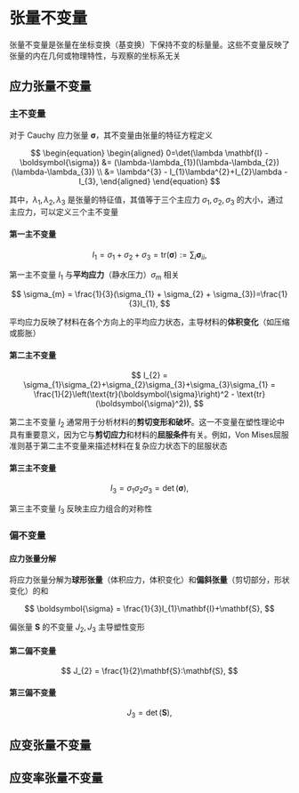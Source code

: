 # 张量不变量

<span class="gray-text">
张量不变量是张量在坐标变换（基变换）下保持不变的标量量。这些不变量反映了张量的内在几何或物理特性，与观察的坐标系无关
</span>

## 应力张量不变量

### 主不变量

对于 Cauchy 应力张量 $\boldsymbol{\sigma}$，其不变量由张量的特征方程定义

$$
\begin{equation}
\begin{aligned}
0=\det(\lambda \mathbf{I} - \boldsymbol{\sigma}) &= (\lambda-\lambda_{1})(\lambda-\lambda_{2})(\lambda-\lambda_{3}) \\
&= \lambda^{3} - I_{1}\lambda^{2}+I_{2}\lambda - I_{3},
\end{aligned}
\end{equation}
$$

其中，$\lambda_{1},\lambda_{2},\lambda_{3}$ 是张量的特征值，其值等于三个主应力 $\sigma_{1},\sigma_{2},\sigma_{3}$ 的大小，通过主应力，可以定义三个主不变量

#### 第一主不变量

$$
I_{1} = \sigma_{1}+\sigma_{2}+\sigma_{3} = \text{tr}(\boldsymbol{\sigma}) := \sum_{i}\boldsymbol{\sigma}_{ii},
$$

第一主不变量 $I_{1}$ 与**平均应力**（静水压力）$\sigma_{m}$ 相关

$$
\sigma_{m} = \frac{1}{3}(\sigma_{1} + \sigma_{2} + \sigma_{3})=\frac{1}{3}I_{1},
$$

平均应力反映了材料在各个方向上的平均应力状态，主导材料的**体积变化**（如压缩或膨胀）

#### 第二主不变量

$$
I_{2} = \sigma_{1}\sigma_{2}+\sigma_{2}\sigma_{3}+\sigma_{3}\sigma_{1} = \frac{1}{2}\left(\text{tr}(\boldsymbol{\sigma}\right)^2 - \text{tr}(\boldsymbol{\sigma}^2)),
$$

第二主不变量 $I_{2}$ 通常用于分析材料的**剪切变形和破坏**。这一不变量在塑性理论中具有重要意义，因为它与**剪切应力**和材料的**屈服条件**有关。例如，Von Mises屈服准则基于第二主不变量来描述材料在复杂应力状态下的屈服状态

#### 第三主不变量

$$
I_{3} = \sigma_{1}\sigma_{2}\sigma_{3} = \det(\boldsymbol{\sigma}),
$$

第三主不变量 $I_{3}$ 反映主应力组合的对称性

### 偏不变量

#### 应力张量分解

将应力张量分解为**球形张量**（体积应力，体积变化）和**偏斜张量**（剪切部分，形状变化）的和

$$
\boldsymbol{\sigma} = \frac{1}{3}I_{1}\mathbf{I}+\mathbf{S},
$$

偏张量 $\mathbf{S}$ 的不变量 $J_{2},J_{3}$ 主导塑性变形

#### 第二偏不变量

$$
J_{2} = \frac{1}{2}\mathbf{S}:\mathbf{S},
$$

#### 第三偏不变量

$$
J_{3} = \det(\mathbf{S}),
$$

## 应变张量不变量

## 应变率张量不变量